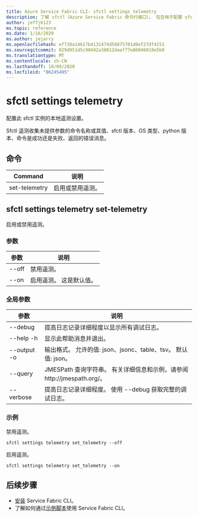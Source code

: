 ```yaml
---
title: Azure Service Fabric CLI- sfctl settings telemetry
description: 了解 sfctl（Azure Service Fabric 命令行接口）。 包含用于配置 sfctl 遥测的命令列表。
author: jeffj6123
ms.topic: reference
ms.date: 1/16/2020
ms.author: jejarry
ms.openlocfilehash: ef720a14617b4131474d50875701d0ef27df4151
ms.sourcegitcommit: 829d951d5c90442a38012daaf77e86046018e5b9
ms.translationtype: MT
ms.contentlocale: zh-CN
ms.lasthandoff: 10/09/2020
ms.locfileid: "86245495"
---
```

# <a name="sfctl-settings-telemetry"></a>sfctl settings telemetry
配置此 sfctl 实例的本地遥测设置。

Sfctl 遥测收集未提供参数的命令名称或其值、sfctl 版本、OS 类型、python 版本、命令是成功还是失败、返回的错误消息。

## <a name="commands"></a>命令

|Command|说明|
| --- | --- |
| set-telemetry | 启用或禁用遥测。 |

## <a name="sfctl-settings-telemetry-set-telemetry"></a>sfctl settings telemetry set-telemetry
启用或禁用遥测。

### <a name="arguments"></a>参数

|参数|说明|
| --- | --- |
| --off | 禁用遥测。 |
| --on | 启用遥测。 这是默认值。 |

### <a name="global-arguments"></a>全局参数

|参数|说明|
| --- | --- |
| --debug | 提高日志记录详细程度以显示所有调试日志。 |
| --help -h | 显示此帮助消息并退出。 |
| --output -o | 输出格式。  允许的值\: json、jsonc、table、tsv。  默认值\: json。 |
| --query | JMESPath 查询字符串。 有关详细信息和示例，请参阅 http\://jmespath.org/。 |
| --verbose | 提高日志记录详细程度。 使用 --debug 获取完整的调试日志。 |

### <a name="examples"></a>示例

禁用遥测。

```
sfctl settings telemetry set_telemetry --off
```

启用遥测。

```
sfctl settings telemetry set_telemetry --on
```


## <a name="next-steps"></a>后续步骤
- [安装](service-fabric-cli.md) Service Fabric CLI。
- 了解如何通过[示例脚本](./scripts/sfctl-upgrade-application.md)使用 Service Fabric CLI。

